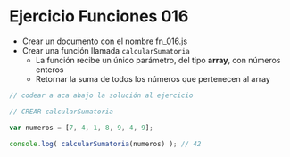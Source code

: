 # Ejercicio Funciones 016

* Crear un documento con el nombre fn_016.js
* Crear una función llamada `calcularSumatoria`
  * La función recibe un único parámetro, del tipo **array**, con números enteros
  * Retornar la suma de todos los números que pertenecen al array

```js
// codear a aca abajo la solución al ejercicio

// CREAR calcularSumatoria

var numeros = [7, 4, 1, 8, 9, 4, 9];

console.log( calcularSumatoria(numeros) ); // 42
```